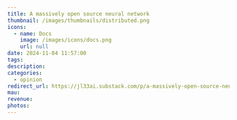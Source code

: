 ```yaml
---
title: A massively open source neural network
thumbnail: /images/thumbnails/distributed.png
icons:
  - name: Docs
    image: /images/icons/docs.png
    url: null
date: 2024-11-04 11:57:00
tags:
description:
categories:
  - opinion
redirect_url: https://jl33ai.substack.com/p/a-massively-open-source-neural-network
mau:
revenue:
photos:
---
```

